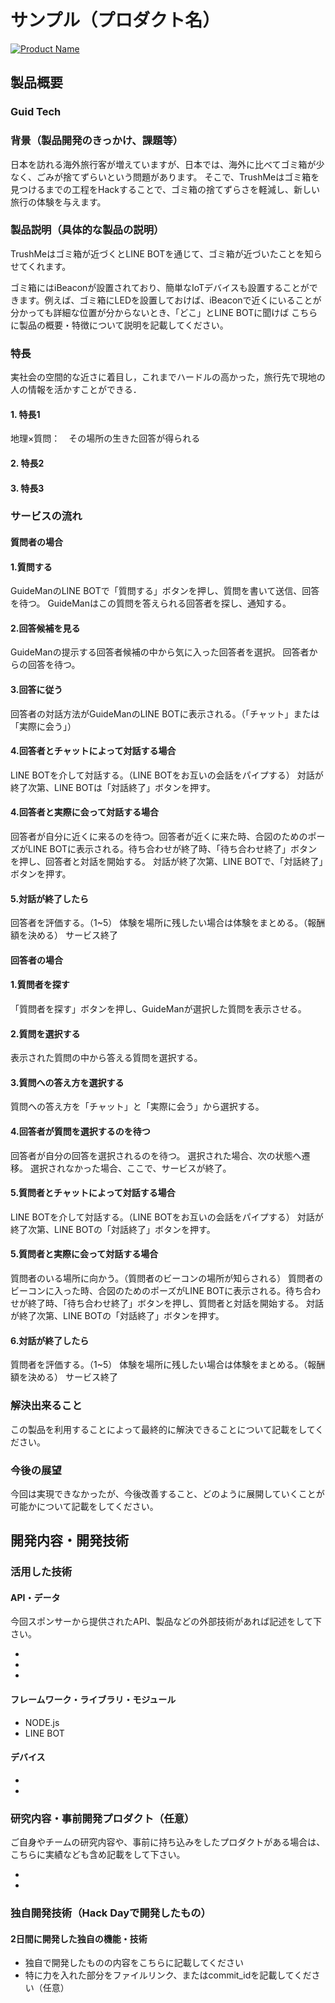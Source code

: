 # サンプル（プロダクト名）

[![Product Name](image.png)](https://www.youtube.com/watch?v=G5rULR53uMk)

## 製品概要
### Guid Tech

### 背景（製品開発のきっかけ、課題等）
日本を訪れる海外旅行客が増えていますが、日本では、海外に比べてゴミ箱が少なく、ごみが捨てずらいという問題があります。
そこで、TrushMeはゴミ箱を見つけるまでの工程をHackすることで、ゴミ箱の捨てずらさを軽減し、新しい旅行の体験を与えます。

### 製品説明（具体的な製品の説明）
TrushMeはゴミ箱が近づくとLINE BOTを通じて、ゴミ箱が近づいたことを知らせてくれます。

ゴミ箱にはiBeaconが設置されており、簡単なIoTデバイスも設置することができます。例えば、ゴミ箱にLEDを設置しておけば、iBeaconで近くにいることが分かっても詳細な位置が分からないとき、「どこ」とLINE BOTに聞けば
こちらに製品の概要・特徴について説明を記載してください。

### 特長
実社会の空間的な近さに着目し，これまでハードルの高かった，旅行先で現地の人の情報を活かすことができる．


#### 1. 特長1
地理×質問：　その場所の生きた回答が得られる

#### 2. 特長2


#### 3. 特長3

### サービスの流れ   

####  質問者の場合
#### 1.質問する
GuideManのLINE BOTで「質問する」ボタンを押し、質問を書いて送信、回答を待つ。
GuideManはこの質問を答えられる回答者を探し、通知する。

#### 2.回答候補を見る
GuideManの提示する回答者候補の中から気に入った回答者を選択。
回答者からの回答を待つ。

#### 3.回答に従う
回答者の対話方法がGuideManのLINE BOTに表示される。（「チャット」または「実際に会う」）

#### 4.回答者とチャットによって対話する場合
LINE BOTを介して対話する。（LINE BOTをお互いの会話をパイプする）
対話が終了次第、LINE BOTは「対話終了」ボタンを押す。

#### 4.回答者と実際に会って対話する場合
回答者が自分に近くに来るのを待つ。回答者が近くに来た時、合図のためのポーズがLINE BOTに表示される。待ち合わせが終了時、「待ち合わせ終了」ボタンを押し、回答者と対話を開始する。
対話が終了次第、LINE BOTで、「対話終了」ボタンを押す。

#### 5.対話が終了したら
回答者を評価する。（1~5）
体験を場所に残したい場合は体験をまとめる。（報酬額を決める）
サービス終了

#### 回答者の場合
#### 1.質問者を探す
「質問者を探す」ボタンを押し、GuideManが選択した質問を表示させる。

#### 2.質問を選択する
表示された質問の中から答える質問を選択する。

#### 3.質問への答え方を選択する
質問への答え方を「チャット」と「実際に会う」から選択する。

#### 4.回答者が質問を選択するのを待つ
回答者が自分の回答を選択されるのを待つ。
選択された場合、次の状態へ遷移。
選択されなかった場合、ここで、サービスが終了。

#### 5.質問者とチャットによって対話する場合
LINE BOTを介して対話する。（LINE BOTをお互いの会話をパイプする）
対話が終了次第、LINE BOTの「対話終了」ボタンを押す。

#### 5.質問者と実際に会って対話する場合
質問者のいる場所に向かう。（質問者のビーコンの場所が知らされる）
質問者のビーコンに入った時、合図のためのポーズがLINE BOTに表示される。待ち合わせが終了時、「待ち合わせ終了」ボタンを押し、質問者と対話を開始する。
対話が終了次第、LINE BOTの「対話終了」ボタンを押す。

#### 6.対話が終了したら
質問者を評価する。（1~5）
体験を場所に残したい場合は体験をまとめる。（報酬額を決める）
サービス終了

### 解決出来ること
この製品を利用することによって最終的に解決できることについて記載をしてください。

### 今後の展望
今回は実現できなかったが、今後改善すること、どのように展開していくことが可能かについて記載をしてください。


## 開発内容・開発技術
### 活用した技術
#### API・データ
今回スポンサーから提供されたAPI、製品などの外部技術があれば記述をして下さい。

* 
* 
* 

#### フレームワーク・ライブラリ・モジュール
* NODE.js
* LINE BOT

#### デバイス
* 
* 

### 研究内容・事前開発プロダクト（任意）
ご自身やチームの研究内容や、事前に持ち込みをしたプロダクトがある場合は、こちらに実績なども含め記載をして下さい。

* 
* 


### 独自開発技術（Hack Dayで開発したもの）
#### 2日間に開発した独自の機能・技術
* 独自で開発したものの内容をこちらに記載してください
* 特に力を入れた部分をファイルリンク、またはcommit_idを記載してください（任意）
